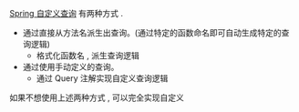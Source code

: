 

[Spring 自定义查询](https://springdoc.cn/spring-data-mongodb/#repositories.query-methods.details) 有两种方式 . 
- 通过直接从方法名派生出查询。(通过特定的函数命名即可自动生成特定的查询逻辑)
   - 格式化函数名 , 派生查询逻辑
- 通过使用手动定义的查询。
   - 通过 Query 注解实现自定义查询逻辑


如果不想使用上述两种方式 , 可以完全实现自定义